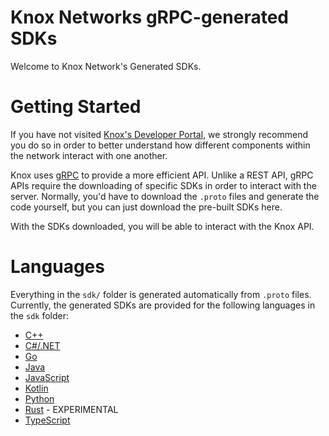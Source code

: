# Knox Networks gRPC-generated SDKs

Welcome to Knox Network's Generated SDKs. 

# Getting Started

If you have not visited [Knox's Developer Portal](https://dev.knoxnetworks.io/), we strongly recommend you do so in order to better understand how different components within the network interact with one another.
 
Knox uses [gRPC](https://grpc.io) to provide a more efficient API. Unlike a REST API, gRPC APIs require the downloading of specific SDKs in order to interact with the server. Normally, you'd have to download the `.proto` files and generate the code yourself, but you can just download the pre-built SDKs here.

With the SDKs downloaded, you will be able to interact with the Knox API.

# Languages

Everything in the `sdk/` folder is generated automatically from `.proto` files. Currently, the generated SDKs are provided for the following languages in the `sdk` folder:

- [C++](./sdk/cpp)
- [C#/.NET](./sdk/csharp)
- [Go](./sdk/go)
- [Java](./sdk/java)
- [JavaScript](./sdk/js)
- [Kotlin](./sdk/kotlin)
- [Python](./sdk/python)
- [Rust](./sdk/rust) - EXPERIMENTAL
- [TypeScript](./sdk/ts)
